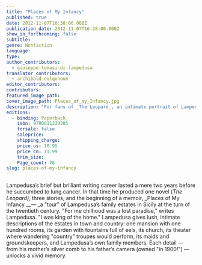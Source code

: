 ```yaml
---
title: "Places of My Infancy"
published: true
date: 2012-11-07T16:38:00.000Z
publication_date: 2012-11-07T16:38:00.000Z
show_in_forthcoming: false
subtitle:
genre: Nonfiction
language:
type:
author_contributors:
  - giuseppe-tomasi-di-lampedusa
translator_contributors:
  - archibald-colquhoun
editor_contributors:
contributors:
featured_image_path:
cover_image_path: Places_of_my_Infancy.jpg
description: "For fans of _The Leopard_, an intimate portrait of Lampedusa's childhood "
editions:
  - binding: Paperback
    isbn: 9780811220385
    forsale: false
    saleprice:
    shipping_charge:
    price_us: 10.95
    price_cn: 11.99
    trim_size:
    Page_count: 76
slug: places-of-my-infancy
---
```


Lampedusa’s brief but brilliant writing career lasted a mere two years before he succumbed to lung cancer. In that time he produced one novel (_The Leopard)_, three stories, and the beginning of a memoir, _Places of My Infancy __— _a "tour" of Lampedusa’s family estates in Sicily at the turn of the twentieth century. "For me chilhood was a lost paradise," writes Lampedusa. "I was king of the home." Lampedusa gives lush, intimate descriptions of the estates in town and country: one mansion with one hundred rooms, its garden with fountains full of eels, its church, its theater where wandering "country" troupes would perform, its maids and groundskeepers, and Lampedusa’s own family members. Each detail — from his mother’s silver comb to his father’s camera (owned "in 1900!") — unlocks a vivid memory.

